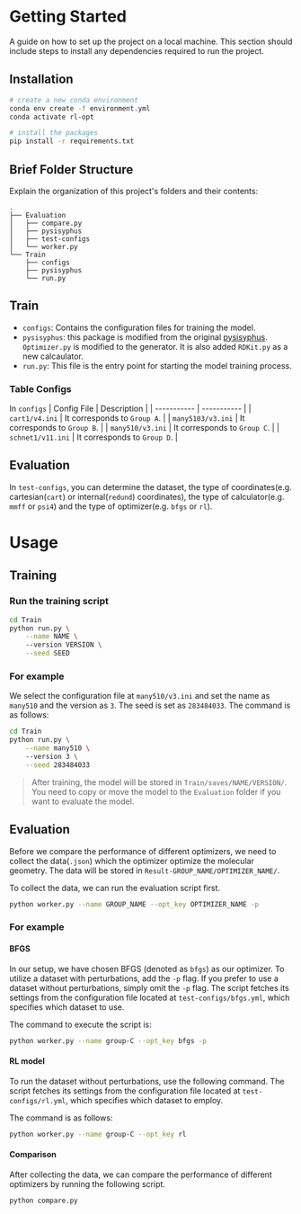 # Getting Started

A guide on how to set up the project on a local machine. This section should include steps to install any dependencies required to run the project.

## Installation

```bash
# create a new conda environment
conda env create -f environment.yml
conda activate rl-opt

# install the packages
pip install -r requirements.txt
```

## Brief Folder Structure
Explain the organization of this project's folders and their contents:
```text
.
├── Evaluation
│   ├── compare.py
│   ├── pysisyphus
│   ├── test-configs
│   └── worker.py
└── Train
    ├── configs
    ├── pysisyphus
    └── run.py
```

## Train
- `configs`: Contains the configuration files for training the model.
- `pysisyphus`: this package is modified from the original [pysisyphus](https://github.com/eljost/pysisyphus). `Optimizer.py` is modified to the generator. It is also added `RDKit.py` as a new calcaulator.
- `run.py`: This file is the entry point for starting the model training process.

### Table Configs
In `configs`
| Config File | Description |
| ----------- | ----------- |
| `cart1/v4.ini` | It corresponds to `Group A`. |
| `many5103/v3.ini` | It corresponds to `Group B`. |
| `many510/v3.ini` | It corresponds to `Group C`. |
| `schnet1/v11.ini` | It corresponds to `Group D`. |

## Evaluation
In `test-configs`, you can determine the dataset, the type of coordinates(e.g. cartesian(`cart`) or internal(`redund`) coordinates), the type of calculator(e.g. `mmff` or `psi4`) and the type of optimizer(e.g. `bfgs` or `rl`).


# Usage
## Training

### Run the training script

```bash
cd Train
python run.py \
    --name NAME \ 
    --version VERSION \
    --seed SEED
```

### For example
We select the configuration file at `many510/v3.ini` and set the name as `many510` and the version as `3`. The seed is set as `283484033`. The command is as follows:
```bash
cd Train
python run.py \
    --name many510 \ 
    --version 3 \
    --seed 283484033
```

> After training, the model will be stored in `Train/saves/NAME/VERSION/`. You need to copy or move the model to the `Evaluation` folder if you want to evaluate the model.


## Evaluation
Before we compare the performance of different optimizers, we need to collect the data(`.json`) which the optimizer optimize the molecular geometry. The data will be stored in `Result-GROUP_NAME/OPTIMIZER_NAME/`. 

To collect the data, we can run the evaluation script first.
```bash
python worker.py --name GROUP_NAME --opt_key OPTIMIZER_NAME -p
```

### For example
#### BFGS
In our setup, we have chosen BFGS (denoted as `bfgs`) as our optimizer. To utilize a dataset with perturbations, add the `-p` flag. If you prefer to use a dataset without perturbations, simply omit the `-p` flag. The script fetches its settings from the configuration file located at `test-configs/bfgs.yml`, which specifies which dataset to use.

The command to execute the script is:
```bash
python worker.py --name group-C --opt_key bfgs -p
```
#### RL model
To run the dataset without perturbations, use the following command. The script fetches its settings from the configuration file located at `test-configs/rl.yml`, which specifies which dataset to employ.

The command is as follows:
```bash
python worker.py --name group-C --opt_key rl
```

#### Comparison
After collecting the data, we can compare the performance of different optimizers by running the following script.
```bash
python compare.py
```